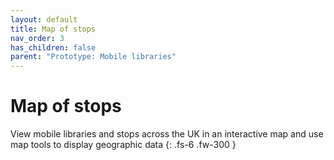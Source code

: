 ```yaml
---
layout: default
title: Map of stops
nav_order: 3
has_children: false
parent: "Prototype: Mobile libraries"
---
```


# Map of stops

View mobile libraries and stops across the UK in an interactive map and use map tools to display geographic data
{: .fs-6 .fw-300 }
